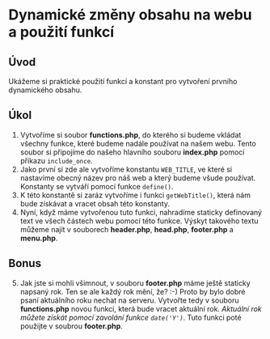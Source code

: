 Dynamické změny obsahu na webu a použití funkcí
===============================================

## Úvod
Ukážeme si praktické použití funkcí a konstant pro vytvoření prvního dynamického obsahu.

## Úkol
1. Vytvoříme si soubor **functions.php**,
do kterého si budeme vkládat všechny funkce,
které budeme nadále používat na našem webu.
Tento soubor si připojíme do našeho hlavního souboru **index.php** pomocí příkazu `include_once`.
2. Jako první si zde ale vytvoříme konstantu `WEB_TITLE`,
ve které si nastavíme obecný název pro náš web a který budeme všude používat.
Konstanty se vytváří pomocí funkce `define()`.
3. K této konstantě si zaráz vytvoříme i funkci `getWebTitle()`,
která nám bude získávat a vracet obsah této konstanty.
4. Nyní,
když máme vytvořenou tuto funkci,
nahradíme staticky definovaný text ve všech částech webu pomocí této funkce.
Výskyt takového textu můžeme najít v souborech **header.php**,  **head.php**, **footer.php** a **menu.php**.

## Bonus
5. Jak jste si mohli všimnout,
v souboru **footer.php** máme ještě staticky napsaný rok.
Ten se ale každý rok mění, že? :-)
Proto by bylo dobré psaní aktuálního roku nechat na serveru.
Vytvořte tedy v souboru **functions.php** novou funkci,
která bude vracet aktuální rok.
_Aktuální rok můžete získát pomocí zavolání funkce `date('Y')`_.
Tuto funkci poté použijte v soubrou **footer.php**.
